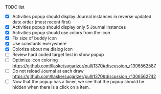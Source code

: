 TODO list
* [x] Activities popup should display Journal instances in reverse updated date order (most recent first)
* [x] Activities popup should display only 5 Journal instances
* [x] Activities popup should use colors from the icon
* [x] Fix size of buddy icon
* [x] Use constants everywhere
* [x] Colorize about me dialog icon
* [ ] Review hard coded target test in show popup
* [ ] Optimize icon coloring https://github.com/llaske/sugarizer/pull/1370#discussion_r1306562587
* [ ] Do not reload Journal at each draw https://github.com/llaske/sugarizer/pull/1370#discussion_r1306562742 
* [ ] Now that the popup has a timer, we see that the popup should be hidden when there is a click on a item.